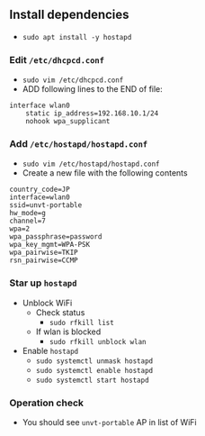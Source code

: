 ## Install dependencies

- `sudo apt install -y hostapd`

### Edit `/etc/dhcpcd.conf`

- `sudo vim /etc/dhcpcd.conf`
- ADD following lines to the END of file:

```
interface wlan0
    static ip_address=192.168.10.1/24
    nohook wpa_supplicant
```

### Add `/etc/hostapd/hostapd.conf`

- `sudo vim /etc/hostapd/hostapd.conf`
- Create a new file with the following contents

```
country_code=JP
interface=wlan0
ssid=unvt-portable
hw_mode=g
channel=7
wpa=2
wpa_passphrase=password
wpa_key_mgmt=WPA-PSK
wpa_pairwise=TKIP
rsn_pairwise=CCMP
```

### Star up `hostapd`

- Unblock WiFi
  - Check status
    - `sudo rfkill list`
  - If wlan is blocked
    - `sudo rfkill unblock wlan`
- Enable `hostapd`
  - `sudo systemctl unmask hostapd`
  - `sudo systemctl enable hostapd`
  - `sudo systemctl start hostapd`

### Operation check

- You should see `unvt-portable` AP in list of WiFi
